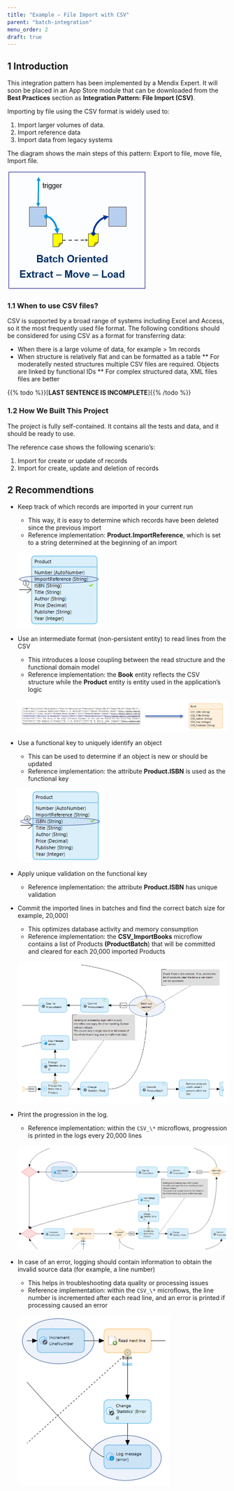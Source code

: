 ```yaml
---
title: "Example – File Import with CSV"
parent: "batch-integration"
menu_order: 2
draft: true
---
```

## 1 Introduction

This integration pattern has been implemented by a Mendix Expert. It will soon be placed in an App Store module that can be downloaded from the **Best Practices** section as **Integration Pattern: File Import (CSV)**.

Importing by file using the CSV format is widely used to:

1. Import larger volumes of data. 
2. Import reference data
3. Import data from legacy systems

The diagram shows the main steps of this pattern: Export to file, move file, Import file.

![](attachments/csv/csv-import.png)

### 1.1 When to use CSV files?

CSV is supported by a broad range of systems including Excel and Access, so it the most frequently used file format. The following conditions should be considered for using CSV as a format for transferring data:

* When there is a large volume of data, for example > 1m records
* When  structure is relatively flat and can be formatted as a table
** For moderatelly nested structures multiple CSV files are required. Objects are linked by functional IDs
** For complex structured data, XML files files are better

{{% todo %}}[**LAST SENTENCE IS INCOMPLETE**]{{% /todo %}}

### 1.2 How We Built This Project

The project is fully self-contained. It contains all the tests and data, and it should be ready to use.

The reference case shows the following scenario’s:

1. Import for create or update of records
2. Import for create, update and deletion of records

## 2 Recommendtions

* Keep track of which records are imported in your current run
	* This way, it is easy to determine which records have been deleted since the previous import
	* Reference implementation: **Product.ImportReference**, which is set to a string determined at the beginning of an import

	![](attachments/csv/do1.png)

* Use an intermediate format (non-persistent entity) to read lines from the CSV
	* This introduces a loose coupling between the read structure and the functional domain model
	* Reference implementation: the **Book** entity reflects the CSV structure while the **Product** entity is entity used in the application’s logic

	![](attachments/csv/do2.png)

* Use a functional key to uniquely identify an object
	* This can be used to determine if an object is new or should be updated
	* Reference implementation: the attribute **Product.ISBN** is used as the functional key

	![](attachments/csv/do3.png)

* Apply unique validation on the functional key

  * Reference implementation: the attribute **Product.ISBN** has unique validation
* Commit the imported lines in batches and find the correct batch size for example, 20,000)
	* This optimizes database activity and memory consumption
	* Reference implementation: the **CSV_ImportBooks** microflow contains a list of    Products **(ProductBatch**) that will be committed and cleared for each 20,000 imported Products

	![](attachments/csv/do4.png)

* Print the progression in the log.
	* Reference implementation: within the `CSV_\*` microflows, progression is printed in the logs every 20,000 lines

	![](attachments/csv/do5.png)

* In case of an error, logging should contain information to obtain the invalid source data (for example, a line number)
	* This helps in troubleshooting data quality or processing issues
	* Reference implementation: within the `CSV_\*` microflows, the line number is     incremented after each read line, and an error is printed if processing caused an error

	![](attachments/csv/do6.png)
